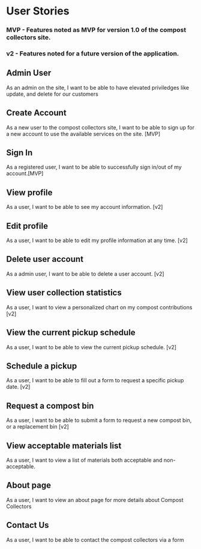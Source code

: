 # User Stories
### MVP - Features noted as MVP for version 1.0 of the compost collectors site.
### v2 - Features noted for a future version of the application.
## Admin User
As an admin on the site, I want to be able to have elevated priviledges like update, and delete for our customers

## Create Account
As a new user to the compost collectors site, I want to be able to sign up for a new account to use the available services on the site. [MVP]

## Sign In
As a registered user, I want to be able to successfully sign in/out of my account.[MVP]

## View profile
As a user, I want to be able to see my account information. [v2]

## Edit profile
As a user, I want to be able to edit my profile information at any time. [v2]

## Delete user account
As a admin user, I want to be able to delete a user account. [v2]

## View user collection statistics
As a user, I want to view a personalized chart on my compost contributions [v2]

## View the current pickup schedule
As a user, I want to be able to view the current pickup schedule. [v2]

## Schedule a pickup 
As a user, I want to be able to fill out a form to request a specific pickup date. [v2]

## Request a compost bin
As a user, I want to be able to submit a form to request a new compost bin, or a replacement bin [v2]

## View acceptable materials list
As a user, I want to view a list of materials both acceptable and non-acceptable. 

## About page
As a user, I want to view an about page for more details about Compost Collectors

## Contact Us
As a user, I want to be able to contact the compost collectors via a form